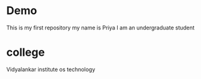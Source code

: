 # Demo
This is my first repository
my name is Priya
I am an undergraduate student

# college
Vidyalankar institute os technology


